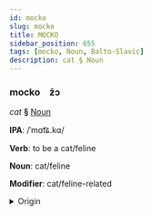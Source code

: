 ```yaml
---
id: mocko
slug: mocko
title: MOCKO
sidebar_position: 655
tags: [mocko, Noun, Balto-Slavic]
description: cat § Noun
---
```


### mocko&emsp;<span kind="abugida">ƶ̄ɔ</span>

*cat* **§** [Noun](../../tags/Noun)

**IPA**: /ˈmɑt͡ɕ.kɑ/

**Verb**: to be a cat/feline

**Noun**: cat/feline

**Modifier**: cat/feline-related

<details>
    <summary>Origin</summary>
    Czech/Serbo-Croatian/Slovak mačka /mât͡ʃka/<br/>
    <em>Balto-Slavic Language Family</em>
</details>